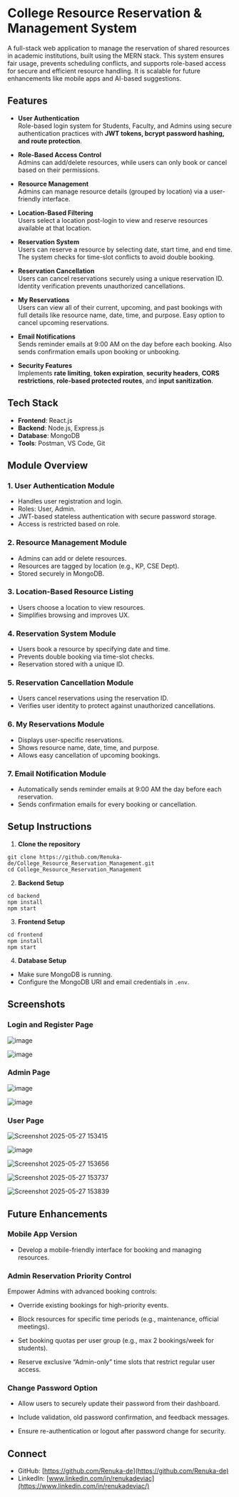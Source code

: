 # College Resource Reservation & Management System

A full-stack web application to manage the reservation of shared resources in academic institutions, built using the MERN stack. This system ensures fair usage, prevents scheduling conflicts, and supports role-based access for secure and efficient resource handling. It is scalable for future enhancements like mobile apps and AI-based suggestions.

## Features

- **User Authentication**  
  Role-based login system for Students, Faculty, and Admins using secure authentication practices with **JWT tokens, bcrypt password hashing, and route protection**.

- **Role-Based Access Control**  
  Admins can add/delete resources, while users can only book or cancel based on their permissions.

- **Resource Management**  
  Admins can manage resource details (grouped by location) via a user-friendly interface.

- **Location-Based Filtering**  
  Users select a location post-login to view and reserve resources available at that location.

- **Reservation System**  
  Users can reserve a resource by selecting date, start time, and end time. The system checks for time-slot conflicts to avoid double booking.

- **Reservation Cancellation**  
  Users can cancel reservations securely using a unique reservation ID. Identity verification prevents unauthorized cancellations.

- **My Reservations**  
  Users can view all of their current, upcoming, and past bookings with full details like resource name, date, time, and purpose. Easy option to cancel upcoming reservations.

- **Email Notifications**  
  Sends reminder emails at 9:00 AM on the day before each booking. Also sends confirmation emails upon booking or unbooking.
  
- **Security Features**  
  Implements **rate limiting**, **token expiration**, **security headers**, **CORS restrictions**, **role-based protected routes**, and **input sanitization**.


## Tech Stack

- **Frontend**: React.js 
- **Backend**: Node.js, Express.js
- **Database**: MongoDB
- **Tools**: Postman, VS Code, Git

## Module Overview

### 1. User Authentication Module
- Handles user registration and login.
- Roles: User, Admin.
- JWT-based stateless authentication with secure password storage.
- Access is restricted based on role.

### 2. Resource Management Module
- Admins can add or delete resources.
- Resources are tagged by location (e.g., KP, CSE Dept).
- Stored securely in MongoDB.

### 3. Location-Based Resource Listing
- Users choose a location to view resources.
- Simplifies browsing and improves UX.

### 4. Reservation System Module
- Users book a resource by specifying date and time.
- Prevents double booking via time-slot checks.
- Reservation stored with a unique ID.

### 5. Reservation Cancellation Module
- Users cancel reservations using the reservation ID.
- Verifies user identity to protect against unauthorized cancellations.

### 6. My Reservations Module
- Displays user-specific reservations.
- Shows resource name, date, time, and purpose.
- Allows easy cancellation of upcoming bookings.

### 7. Email Notification Module
- Automatically sends reminder emails at 9:00 AM the day before each reservation.
- Sends confirmation emails for every booking or cancellation.

## Setup Instructions

1. **Clone the repository**
```
git clone https://github.com/Renuka-de/College_Resource_Reservation_Management.git
cd College_Resource_Reservation_Management
```

2. **Backend Setup**

```
cd backend
npm install
npm start
```

3. **Frontend Setup**

```
cd frontend
npm install
npm start
```

4. **Database Setup**

* Make sure MongoDB is running.
* Configure the MongoDB URI and email credentials in `.env`.

## Screenshots

### Login and Register Page
  
![image](https://github.com/user-attachments/assets/0f7476fc-e7e1-4e57-aedc-6cfcbc362848)

![image](https://github.com/user-attachments/assets/d2b42042-4d0c-4e81-8aed-48474f20b33e)

### Admin Page

![image](https://github.com/user-attachments/assets/1bf9d3dd-9fa8-4dd3-9aa1-b590c614ea75)

![image](https://github.com/user-attachments/assets/c6ec3c0b-fc1f-4d17-bbb2-a33660d19d40)


### User Page

![Screenshot 2025-05-27 153415](https://github.com/user-attachments/assets/09d81999-b426-4e35-ad37-bb526afaf4be)

![image](https://github.com/user-attachments/assets/4e10b208-045c-436d-9940-ac8bd7b309c3)

![Screenshot 2025-05-27 153656](https://github.com/user-attachments/assets/366f8aaf-1593-47af-86f7-b84d57751ea4)

![Screenshot 2025-05-27 153737](https://github.com/user-attachments/assets/bada3828-bf23-471b-b783-2dbfbee4ffbc)

![Screenshot 2025-05-27 153839](https://github.com/user-attachments/assets/70114b8a-412b-4249-9361-8356757628bc)

## Future Enhancements
### Mobile App Version
- Develop a mobile-friendly interface for booking and managing resources.

### Admin Reservation Priority Control
Empower Admins with advanced booking controls:

- Override existing bookings for high-priority events.

- Block resources for specific time periods (e.g., maintenance, official meetings).

- Set booking quotas per user group (e.g., max 2 bookings/week for students).

- Reserve exclusive “Admin-only” time slots that restrict regular user access.

### Change Password Option
- Allow users to securely update their password from their dashboard.

- Include validation, old password confirmation, and feedback messages.

- Ensure re-authentication or logout after password change for security.

## Connect

* GitHub: [https://github.com/Renuka-de](https://github.com/Renuka-de)
* LinkedIn: [www.linkedin.com/in/renukadeviac](https://www.linkedin.com/in/renukadeviac/)



